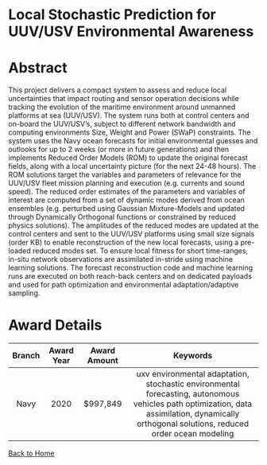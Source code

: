 
Local Stochastic Prediction for UUV/USV Environmental Awareness
===============================================================

# Abstract


This project delivers a compact system to assess and reduce local uncertainties that impact routing and sensor operation decisions while tracking the evolution of the maritime environment around unmanned platforms at sea (UUV/USV). The system runs both at control centers and on-board the UUV/USV’s, subject to different network bandwidth and computing environments Size, Weight and Power (SWaP) constraints. The system uses the Navy ocean forecasts for initial environmental guesses and outlooks for up to 2 weeks (or more in future generations) and then implements Reduced Order Models (ROM) to update the original forecast fields, along with a local uncertainty picture (for the next 24-48 hours). The ROM solutions target the variables and parameters of relevance for the UUV/USV fleet mission planning and execution (e.g. currents and sound speed). The reduced order estimates of the parameters and variables of interest are computed from a set of dynamic modes derived from ocean ensembles (e.g. perturbed using Gaussian Mixture-Models and updated through Dynamically Orthogonal functions or constrained by reduced physics solutions). The amplitudes of the reduced modes are updated at the control centers and sent to the UUV/USV platforms using small size signals (order KB) to enable reconstruction of the new local forecasts, using a pre-loaded reduced modes set. To ensure local fitness for short time-ranges, in-situ network observations are assimilated in-stride using machine learning solutions. The forecast reconstruction code and machine learning runs are executed on both reach-back centers and on dedicated payloads and used for path optimization and environmental adaptation/adaptive sampling.  

# Award Details

|Branch|Award Year|Award Amount|Keywords|
| :---: | :---: | :---: | :---: |
|Navy|2020|$997,849|uxv environmental adaptation, stochastic environmental forecasting, autonomous vehicles path optimization, data assimilation, dynamically orthogonal solutions, reduced order ocean modeling|
  
  


[Back to Home](https://github.com/chrischow/dod_sbir_awards/JH/#2144)